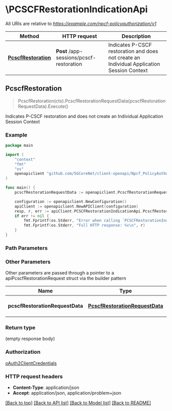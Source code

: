 # \PCSCFRestorationIndicationApi

All URIs are relative to *https://example.com/npcf-policyauthorization/v1*

Method | HTTP request | Description
------------- | ------------- | -------------
[**PcscfRestoration**](PCSCFRestorationIndicationApi.md#PcscfRestoration) | **Post** /app-sessions/pcscf-restoration | Indicates P-CSCF restoration and does not create an Individual Application Session Context



## PcscfRestoration

> PcscfRestoration(ctx).PcscfRestorationRequestData(pcscfRestorationRequestData).Execute()

Indicates P-CSCF restoration and does not create an Individual Application Session Context

### Example

```go
package main

import (
    "context"
    "fmt"
    "os"
    openapiclient "github.com/5GCoreNet/client-openapi/Npcf_PolicyAuthorization"
)

func main() {
    pcscfRestorationRequestData := openapiclient.PcscfRestorationRequestData{Interface{}: new(interface{})} // PcscfRestorationRequestData | PCSCF Restoration Indication.

    configuration := openapiclient.NewConfiguration()
    apiClient := openapiclient.NewAPIClient(configuration)
    resp, r, err := apiClient.PCSCFRestorationIndicationApi.PcscfRestoration(context.Background()).PcscfRestorationRequestData(pcscfRestorationRequestData).Execute()
    if err != nil {
        fmt.Fprintf(os.Stderr, "Error when calling `PCSCFRestorationIndicationApi.PcscfRestoration``: %v\n", err)
        fmt.Fprintf(os.Stderr, "Full HTTP response: %v\n", r)
    }
}
```

### Path Parameters



### Other Parameters

Other parameters are passed through a pointer to a apiPcscfRestorationRequest struct via the builder pattern


Name | Type | Description  | Notes
------------- | ------------- | ------------- | -------------
 **pcscfRestorationRequestData** | [**PcscfRestorationRequestData**](PcscfRestorationRequestData.md) | PCSCF Restoration Indication. | 

### Return type

 (empty response body)

### Authorization

[oAuth2ClientCredentials](../README.md#oAuth2ClientCredentials)

### HTTP request headers

- **Content-Type**: application/json
- **Accept**: application/json, application/problem+json

[[Back to top]](#) [[Back to API list]](../README.md#documentation-for-api-endpoints)
[[Back to Model list]](../README.md#documentation-for-models)
[[Back to README]](../README.md)

